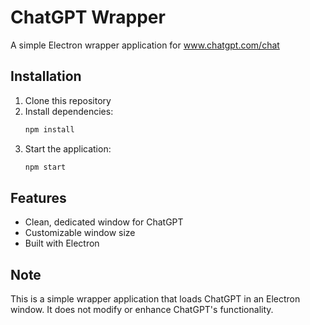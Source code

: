 # ChatGPT Wrapper

A simple Electron wrapper application for www.chatgpt.com/chat

## Installation

1. Clone this repository
2. Install dependencies:
   ```bash
   npm install
   ```
3. Start the application:
   ```bash
   npm start
   ```

## Features

- Clean, dedicated window for ChatGPT
- Customizable window size
- Built with Electron

## Note

This is a simple wrapper application that loads ChatGPT in an Electron window. It does not modify or enhance ChatGPT's functionality.
